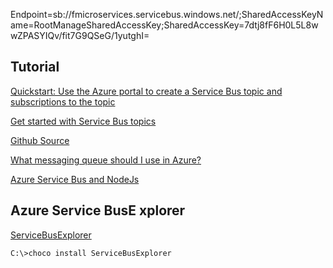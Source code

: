 Endpoint=sb://fmicroservices.servicebus.windows.net/;SharedAccessKeyName=RootManageSharedAccessKey;SharedAccessKey=7dtj8fF6H0L5L8wwZPASYIQv/fit7G9QSeG/1yutghI=

## Tutorial
[Quickstart: Use the Azure portal to create a Service Bus topic and subscriptions to the topic](https://docs.microsoft.com/en-us/azure/service-bus-messaging/service-bus-quickstart-topics-subscriptions-portal)

[Get started with Service Bus topics](https://docs.microsoft.com/en-us/azure/service-bus-messaging/service-bus-dotnet-how-to-use-topics-subscriptions)

[Github Source](https://github.com/Azure/azure-service-bus/tree/master/samples/DotNet/Microsoft.Azure.ServiceBus)

[What messaging queue should I use in Azure?](https://www.todaysoftmag.com/article/1260/what-messaging-queue-should-i-use-in-azure)


[Azure Service Bus and NodeJs](https://docs.microsoft.com/en-us/azure/service-bus-messaging/service-bus-nodejs-how-to-use-topics-subscriptions)

## Azure Service BusE xplorer
[ServiceBusExplorer](https://github.com/paolosalvatori/ServiceBusExplorer/)
```
C:\>choco install ServiceBusExplorer
```